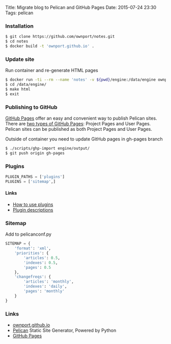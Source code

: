 Title: Migrate blog to Pelican and GitHub Pages
Date: 2015-07-24 23:30
Tags: pelican

### Installation

```sh
$ git clone https://github.com/ownport/notes.git
$ cd notes
$ docker build -t 'ownport.github.io' .
```

### Update site

Run container and re-generate HTML pages

```sh
$ docker run -ti --rm --name 'notes' -v ${pwd}/engine:/data/engine ownport.github.io
$ cd /data/engine/
$ make html
$ exit
```

### Publishing to GitHub

[GitHub Pages](https://help.github.com/categories/20/articles) offer an easy and convenient way to publish Pelican sites. There are [two types of GitHub Pages](https://help.github.com/articles/user-organization-and-project-pages): Project Pages and User Pages. Pelican sites can be published as both Project Pages and User Pages.

Outside of container you need to update GitHub pages in gh-pages branch

```sh
$ ./scripts/ghp-import engine/output/
$ git push origin gh-pages 
```

### Plugins

```python
PLUGIN_PATHS = ['plugins']
PLUGINS = ['sitemap',]
```

#### Links

- [How to use plugins](http://docs.getpelican.com/en/3.6.0/plugins.html#how-to-use-plugins)
- [Plugin descriptions](https://github.com/getpelican/pelican-plugins#plugin-descriptions)

### Sitemap

Add to pelicanconf.py

```python
SITEMAP = {
    'format': 'xml',
    'priorities': {
        'articles': 0.5,
        'indexes': 0.5,
        'pages': 0.5
    },
    'changefreqs': {
        'articles': 'monthly',
        'indexes': 'daily',
        'pages': 'monthly'
    }
}
```

### Links

- [ownport.github.io](https://github.com/ownport/ownport.github.io)
- [Pelican](http://blog.getpelican.com/) Static Site Generator, Powered by Python
- [GitHub Pages](https://pages.github.com/)
